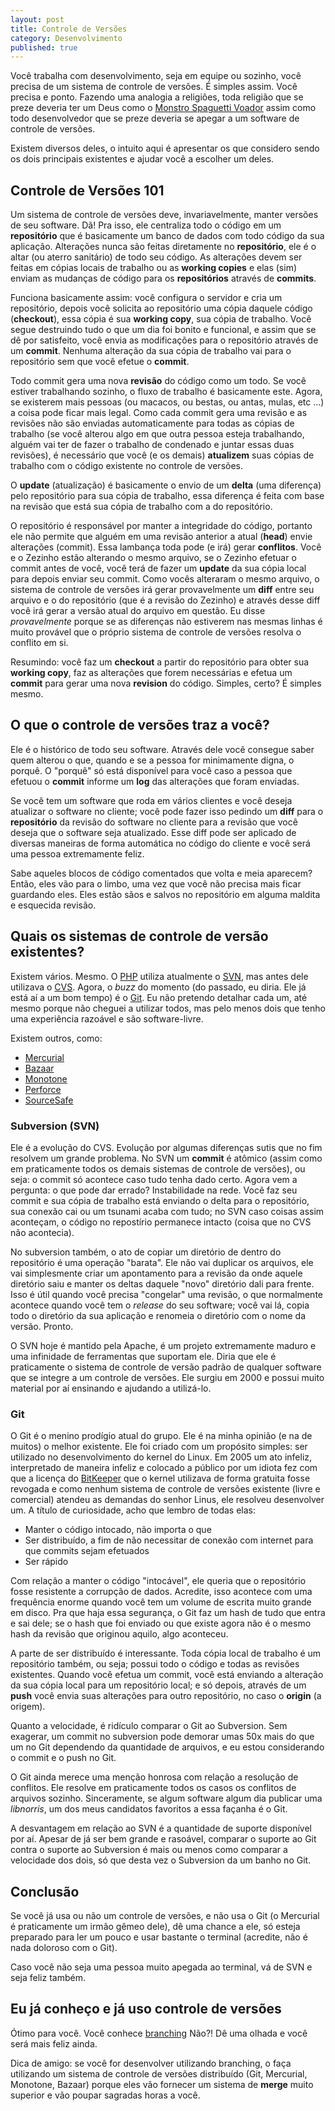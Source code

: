 ```yaml
---
layout: post
title: Controle de Versões
category: Desenvolvimento
published: true
---
```


Você trabalha com desenvolvimento, seja em equipe ou sozinho, você
precisa de um sistema de controle de versões. É simples assim. Você
precisa e ponto. Fazendo uma analogia a religiões, toda religião que se
preze deveria ter um Deus como o [Monstro Spaguetti
Voador](http://en.wikipedia.org/wiki/Flying_Spaghetti_Monster) assim
como todo desenvolvedor que se preze deveria se apegar a um software de
controle de versões.

Existem diversos deles, o intuito aqui é apresentar os que considero
sendo os dois principais existentes e ajudar você a escolher um deles.

## Controle de Versões 101

Um sistema de controle de versões deve, invariavelmente, manter versões
de seu software. Dã! Pra isso, ele centraliza todo o código em um
**repositório** que é basicamente um banco de dados com todo código da
sua aplicação. Alterações nunca são feitas diretamente no
**repositório**, ele é o altar (ou aterro sanitário) de todo seu código.
As alterações devem ser feitas em cópias locais de trabalho ou as
**working copies** e elas (sim) enviam as mudanças de código para os
**repositórios** através de **commits**.

Funciona basicamente assim: você configura o servidor e cria um
repositório, depois você solicita ao repositório uma cópia daquele
código (**checkout**), essa cópia é sua **working copy**, sua cópia de
trabalho. Você segue destruindo tudo o que um dia foi bonito e
funcional, e assim que se dê por satisfeito, você envia as modificações
para o repositório através de um **commit**. Nenhuma alteração da sua
cópia de trabalho vai para o repositório sem que você efetue o
**commit**.

Todo commit gera uma nova **revisão** do código como um todo. Se você
estiver trabalhando sozinho, o fluxo de trabalho é basicamente este.
Agora, se existerem mais pessoas (ou macacos, ou bestas, ou antas,
mulas, etc ...) a coisa pode ficar mais legal. Como cada commit gera uma
revisão e as revisões não são enviadas automaticamente para todas as
cópias de trabalho (se você alterou algo em que outra pessoa esteja
trabalhando, alguém vai ter de fazer o trabalho de condenado e juntar
essas duas revisões), é necessário que você (e os demais) **atualizem**
suas cópias de trabalho com o código existente no controle de versões.

O **update** (atualização) é basicamente o envio de um **delta** (uma
diferença) pelo repositório para sua cópia de trabalho, essa diferença é
feita com base na revisão que está sua cópia de trabalho com a do
repositório.

O repositório é responsável por manter a integridade do código, portanto
ele não permite que alguém em uma revisão anterior a atual (**head**)
envie alterações (commit). Essa lambança toda pode (e irá) gerar
**conflitos**. Você e o Zezinho estão alterando o mesmo arquivo, se o
Zezinho efetuar o commit antes de você, você terá de fazer um **update**
da sua cópia local para depois enviar seu commit. Como vocês alteraram o
mesmo arquivo, o sistema de controle de versões irá gerar provavelmente
um **diff** entre seu arquivo e o do repositório (que é a revisão do
Zezinho) e através desse diff você irá gerar a versão atual do arquivo
em questão. Eu disse *provavelmente* porque se as diferenças não
estiverem nas mesmas linhas é muito provável que o próprio sistema de
controle de versões resolva o conflito em si.

Resumindo: você faz um **checkout** a partir do repositório para obter
sua **working copy**, faz as alterações que forem necessárias e efetua
um **commit** para gerar uma nova **revision** do código. Simples,
certo? É simples mesmo.

## O que o controle de versões traz a você?

Ele é o histórico de todo seu software. Através dele você consegue saber
quem alterou o que, quando e se a pessoa for minimamente digna, o
porquê. O "porquê" só está disponível para você caso a pessoa que
efetuou o **commit** informe um **log** das alterações que foram
enviadas.

Se você tem um software que roda em vários clientes e você deseja
atualizar o software no cliente; você pode fazer isso pedindo um
**diff** para o **repositório** da revisão do software no cliente para a
revisão que você deseja que o software seja atualizado. Esse diff pode
ser aplicado de diversas maneiras de forma automática no código do
cliente e você será uma pessoa extremamente feliz.

Sabe aqueles blocos de código comentados que volta e meia aparecem?
Então, eles vão para o limbo, uma vez que você não precisa mais ficar
guardando eles. Eles estão sãos e salvos no repositório em alguma
maldita e esquecida revisão.

## Quais os sistemas de controle de versão existentes?

Existem vários. Mesmo. O [PHP](http://php.net) utiliza atualmente o
[SVN](http://subversion.apache.org/), mas antes dele utilizava o
[CVS](http://www.cvshome.org/eng/). Agora, o *buzz* do momento (do
passado, eu diria. Ele já está aí a um bom tempo) é o
[Git](http://git-scm.com/). Eu não pretendo detalhar cada um, até mesmo
porque não cheguei a utilizar todos, mas pelo menos dois que tenho uma
experiência razoável e são software-livre.

Existem outros, como:

-   [Mercurial](http://mercurial.selenic.com/)
-   [Bazaar](http://en.wikipedia.org/wiki/Bazaar_(software))
-   [Monotone](http://www.monotone.ca/)
-   [Perforce](http://www.perforce.com/)
-   [SourceSafe](http://msdn.microsoft.com/en-us/library/3h0544kx(v=vs.80).aspx)

### Subversion (SVN)

Ele é a evolução do CVS. Evolução por algumas diferenças sutis que no
fim resolvem um grande problema. No SVN um **commit** é atômico (assim
como em praticamente todos os demais sistemas de controle de versões),
ou seja: o commit só acontece caso tudo tenha dado certo. Agora vem a
pergunta: o que pode dar errado? Instabilidade na rede. Você faz seu
commit e sua cópia de trabalho está enviando o delta para o repositório,
sua conexão cai ou um tsunami acaba com tudo; no SVN caso coisas assim
aconteçam, o código no repostírio permanece intacto (coisa que no CVS
não acontecia).

No subversion também, o ato de copiar um diretório de dentro do
repositório é uma operação "barata". Ele não vai duplicar os arquivos,
ele vai simplesmente criar um apontamento para a revisão da onde aquele
diretório saiu e manter os deltas daquele "novo" diretório dali para
frente. Isso é útil quando você precisa "congelar" uma revisão, o que
normalmente acontece quando você tem o *release* do seu software; você
vai lá, copia todo o diretório da sua aplicação e renomeia o diretório
com o nome da versão. Pronto.

O SVN hoje é mantido pela Apache, é um projeto extremamente maduro e uma
infinidade de ferramentas que suportam ele. Diria que ele é praticamente
o sistema de controle de versão padrão de qualquer software que se
integre a um controle de versões. Ele surgiu em 2000 e possui muito
material por aí ensinando e ajudando a utilizá-lo.

### Git

O Git é o menino prodígio atual do grupo. Ele é na minha opinião (e na
de muitos) o melhor existente. Ele foi criado com um propósito simples:
ser utilizado no desenvolvimento do kernel do Linux. Em 2005 um ato
infeliz, interpretado de maneira infeliz e colocado a público por um
idiota fez com que a licença do [BitKeeper](http://www.bitkeeper.com/)
que o kernel utilizava de forma gratuita fosse revogada e como nenhum
sistema de controle de versões existente (livre e comercial) atendeu as
demandas do senhor Linus, ele resolveu desenvolver um. A título de
curiosidade, acho que lembro de todas elas:

-   Manter o código intocado, não importa o que
-   Ser distribuído, a fim de não necessitar de conexão com internet
    para que commits sejam efetuados
-   Ser rápido

Com relação a manter o código "intocável", ele queria que o repositório
fosse resistente a corrupção de dados. Acredite, isso acontece com uma
frequência enorme quando você tem um volume de escrita muito grande em
disco. Pra que haja essa segurança, o Git faz um hash de tudo que entra
e sai dele; se o hash que foi enviado ou que existe agora não é o mesmo
hash da revisão que originou aquilo, algo aconteceu.

A parte de ser distribuído é interessante. Toda cópia local de trabalho
é um repositório também, ou seja; possui todo o código e todas as
revisões existentes. Quando você efetua um commit, você está enviando a
alteração da sua cópia local para um repositório local; e só depois,
através de um **push** você envia suas alterações para outro
repositório, no caso o **origin** (a origem).

Quanto a velocidade, é ridículo comparar o Git ao Subversion. Sem
exagerar, um commit no subversion pode demorar umas 50x mais do que um
no Git dependendo da quantidade de arquivos, e eu estou considerando o
commit e o push no Git.

O Git ainda merece uma menção honrosa com relação a resolução de
conflitos. Ele resolve em praticamente todos os casos os conflitos de
arquivos sozinho. Sinceramente, se algum software algum dia publicar uma
*libnorris*, um dos meus candidatos favoritos a essa façanha é o Git.

A desvantagem em relação ao SVN é a quantidade de suporte disponível por
aí. Apesar de já ser bem grande e rasoável, comparar o suporte ao Git
contra o suporte ao Subversion é mais ou menos como comparar a
velocidade dos dois, só que desta vez o Subversion da um banho no Git.

## Conclusão

Se você já usa ou não um controle de versões, e não usa o Git (o
Mercurial é praticamente um irmão gêmeo dele), dê uma chance a ele, só
esteja preparado para ler um pouco e usar bastante o terminal (acredite,
não é nada doloroso com o Git).

Caso você não seja uma pessoa muito apegada ao terminal, vá de SVN e
seja feliz também.

## Eu já conheço e já uso controle de versões

Ótimo para você. Você conhece
[branching](http://en.wikipedia.org/wiki/Branching_(software)?) Não?! Dê
uma olhada e você será mais feliz ainda.

Dica de amigo: se você for desenvolver utilizando branching, o faça
utilizando um sistema de controle de versões distribuído (Git,
Mercurial, Monotone, Bazaar) porque eles vão fornecer um sistema de
**merge** muito superior e vão poupar sagradas horas a você.
